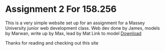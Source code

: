 # Assignment 2 For 158.256

This is a very simple website set up for an assignment for a Massey University junior web development class.
Web dev done by James, models by Marwan, write up by Max, lead by Mat
Link to model [Download](https://drive.google.com/file/d/1onxDzzC3Ig6QnVxnIxO2eUMKK68VEyph/view?usp=sharing)

Thanks for reading and checking out this site

